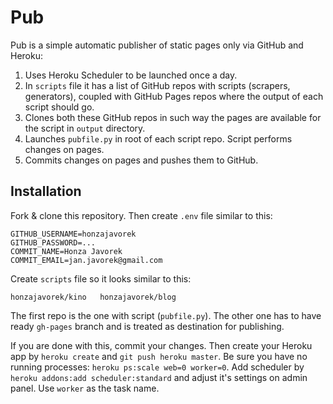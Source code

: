 # Pub

Pub is a simple automatic publisher of static pages only via GitHub and Heroku:

1. Uses Heroku Scheduler to be launched once a day.
2. In `scripts` file it has a list of GitHub repos with scripts (scrapers, generators), coupled with GitHub Pages repos where the output of each script should go.
3. Clones both these GitHub repos in such way the pages are available for the script in `output` directory.
4. Launches `pubfile.py` in root of each script repo. Script performs changes on pages.
5. Commits changes on pages and pushes them to GitHub.

## Installation

Fork & clone this repository. Then create `.env` file similar to this:

    GITHUB_USERNAME=honzajavorek
    GITHUB_PASSWORD=...
    COMMIT_NAME=Honza Javorek
    COMMIT_EMAIL=jan.javorek@gmail.com

Create `scripts` file so it looks similar to this:

    honzajavorek/kino   honzajavorek/blog

The first repo is the one with script (`pubfile.py`). The other one has to have ready `gh-pages` branch and is treated as destination for publishing.

If you are done with this, commit your changes. Then create your Heroku app by `heroku create` and `git push heroku master`. Be sure you have no running processes: `heroku ps:scale web=0 worker=0`. Add scheduler by `heroku addons:add scheduler:standard` and adjust it's settings on admin panel. Use `worker` as the task name.